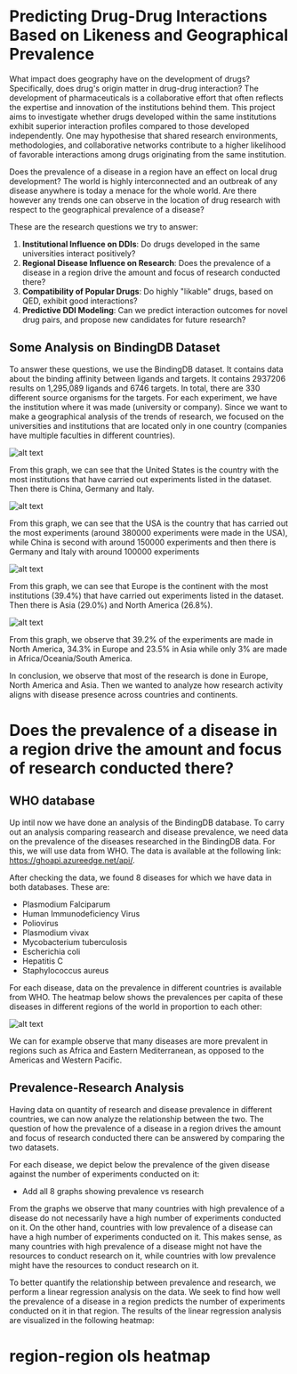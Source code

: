 # Predicting Drug-Drug Interactions Based on Likeness and Geographical Prevalence

 What impact does geography have on the development of drugs? Specifically, does drug's origin matter in drug-drug interaction? The development of pharmaceuticals is a collaborative effort that often reflects the expertise and innovation of the institutions behind them. This project aims to investigate whether drugs developed within the same institutions exhibit superior interaction profiles compared to those developed independently. One may hypothesise that shared research environments, methodologies, and collaborative networks contribute to a higher likelihood of favorable interactions among drugs originating from the same institution.

 Does the prevalence of a disease in a region have an effect on local drug development? The world is highly interconnected and an outbreak of any disease anywhere is today a menace for the whole world. Are there however any trends one can observe in the location of drug research with respect to the geographical prevalence of a disease?

These are the research questions we try to answer:
1. **Institutional Influence on DDIs**: Do drugs developed in the same universities interact positively?
2. **Regional Disease Influence on Research**: Does the prevalence of a disease in a region drive the amount and focus of research conducted there?  
3. **Compatibility of Popular Drugs**: Do highly "likable" drugs, based on QED, exhibit good interactions?
4. **Predictive DDI Modeling**: Can we predict interaction outcomes for novel drug pairs, and propose new candidates for future research?

## Some Analysis on BindingDB Dataset

 To answer these questions, we use the BindingDB dataset. It contains data about the binding affinity between ligands and targets. It contains 2937206 results on 1,295,089 ligands and 6746 targets. In total, there are 330 different source organisms for the targets. For each experiment, we have the institution where it was made (university or company). Since we want to make a geographical analysis of the trends of research, we focused on the universities and institutions that are located only in one country (companies have multiple faculties in different countries). 

![alt text](Top_10_Countries_by_number_of_institutions.png)

From this graph, we can see that the United States is the country with the most institutions that have carried out experiments listed in the dataset. Then there is China, Germany and Italy.

![alt text](Top_10_Countries_by_number_of_contributions.png)

From this graph, we can see that the USA is the country that has carried out the most experiments (around 380000 experiments were made in the USA), while China is second with around 150000 experiments and then there is Germany and Italy with around 100000 experiments

![alt text](Institutions_by_continent_pie_chart.png)

From this graph, we can see that Europe is the continent with the most institutions (39.4%) that have carried out experiments listed in the dataset. Then there is Asia (29.0%) and North America (26.8%).

![alt text](contributions_by_continent_pie_chart.png)

From this graph, we observe that 39.2% of the experiments are made in North America, 34.3% in Europe and 23.5% in Asia while only 3% are made in Africa/Oceania/South America.

In conclusion, we observe that most of the research is done in Europe, North America and Asia. Then we wanted to analyze how research activity aligns with disease presence across countries and continents. 

# Does the prevalence of a disease in a region drive the amount and focus of research conducted there?

## WHO database
Up intil now we have done an analysis of the BindingDB database. To carry out an analysis comparing reasearch and disease prevalence, we need data on the prevalence of the diseases researched in the BindingDB data. For this, we will use data from WHO. The data is available at the following link: https://ghoapi.azureedge.net/api/.

After checking the data, we found 8 diseases for which we have data in both databases. These are:
 - Plasmodium Falciparum
 - Human Immunodeficiency Virus
 - Poliovirus
 - Plasmodium vivax
 - Mycobacterium tuberculosis
 - Escherichia coli
 - Hepatitis C
 - Staphylococcus aureus

For each disease, data on the prevalence in different countries is available from WHO. The heatmap below shows the prevalences per capita of these diseases in different regions of the world in proportion to each other:

![alt text](diseases_per_region.png)

We can for example observe that many diseases are more prevalent in regions such as Africa and Eastern Mediterranean, as opposed to the Americas and Western Pacific.

## Prevalence-Research Analysis
Having data on quantity of research and disease prevalence in different countries, we can now analyze the relationship between the two. The question of how the prevalence of a disease in a region drives the amount and focus of research conducted there can be answered by comparing the two datasets.

For each disease, we depict below the prevalence of the given disease against the number of experiments conducted on it:

 - Add all 8 graphs showing prevalence vs research

From the graphs we observe that many countries with high prevalence of a disease do not necessarily have a high number of experiments conducted on it. On the other hand, countries with low prevalence of a disease can have a high number of experiments conducted on it. This makes sense, as many countries with high prevalence of a disease might not have the resources to conduct research on it, while countries with low prevalence might have the resources to conduct research on it.

To better quantify the relationship between prevalence and research, we perform a linear regression analysis on the data. We seek to find how well the prevalence of a disease in a region predicts the number of experiments conducted on it in that region. The results of the linear regression analysis are visualized in the following heatmap:

# region-region ols heatmap

